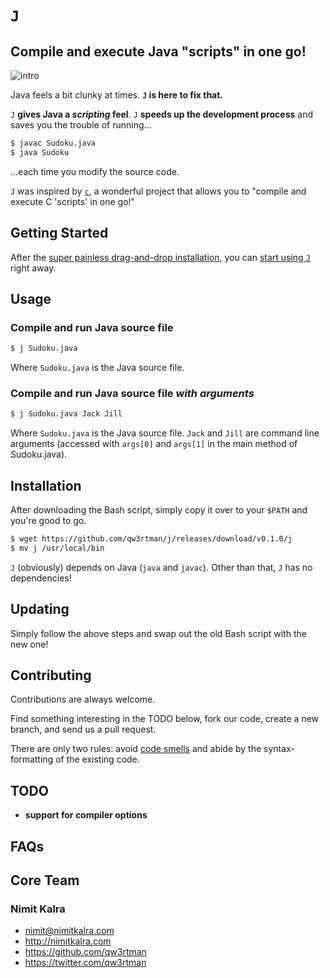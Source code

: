 # `J`
## Compile and execute Java "scripts" in one go!

![intro](https://raw.githubusercontent.com/qw3rtman/J/add-screenshots/screenshots/intro.png)

Java feels a bit clunky at times. **`J` is here to fix that.**

`J` **gives Java a *scripting* feel**. `J` **speeds up the development process** and saves you the trouble of running...

```sh
$ javac Sudoku.java
$ java Sudoku
```

...each time you modify the source code.

`J` was inspired by [`c`](https://github.com/ryanmjacobs/c), a wonderful project that allows you to "compile and execute C 'scripts' in one go!"


## Getting Started
After the [super painless drag-and-drop installation](#installation), you can [start using `J`](#usage) right away.

## Usage
### Compile and run Java source file
```sh
$ j Sudoku.java
```

Where `Sudoku.java` is the Java source file.

### Compile and run Java source file *with arguments*
```sh
$ j Sudoku.java Jack Jill
```

Where `Sudoku.java` is the Java source file. `Jack` and `Jill` are command line arguments (accessed with `args[0]` and `args[1]` in the main method of Sudoku.java).

## Installation
After downloading the Bash script, simply copy it over to your `$PATH` and you're good to go.
```sh
$ wget https://github.com/qw3rtman/j/releases/download/v0.1.0/j
$ mv j /usr/local/bin
```

`J` (obviously) depends on Java (`java` and `javac`). Other than that, `J` has no dependencies!

## Updating
Simply follow the above steps and swap out the old Bash script with the new one!

## Contributing
Contributions are always welcome.

Find something interesting in the TODO below, fork our code, create a new branch, and send us a pull request.

There are only two rules: avoid [code smells](http://blog.codinghorror.com/code-smells/) and abide by the syntax-formatting of the existing code.

## TODO
* **support for compiler options**

## FAQs

## Core Team
### Nimit Kalra
* <nimit@nimitkalra.com>
* <http://nimitkalra.com>
* <https://github.com/qw3rtman>
* <https://twitter.com/qw3rtman>
